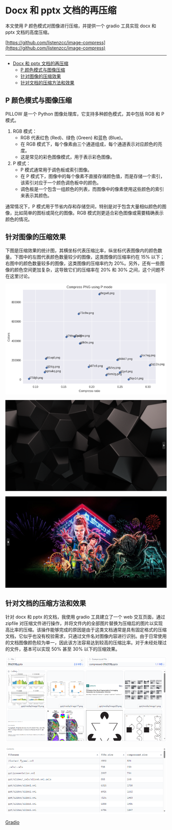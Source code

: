 # Docx 和 pptx 文档的再压缩

本文使用 P 颜色模式对图像进行压缩，并提供一个 gradio 工具实现 docx 和 pptx 文档的高度压缩。

[https://github.com/listenzcc/image-compress](https://github.com/listenzcc/image-compress)

---
- [Docx 和 pptx 文档的再压缩](#docx-和-pptx-文档的再压缩)
  - [P 颜色模式与图像压缩](#p-颜色模式与图像压缩)
  - [针对图像的压缩效果](#针对图像的压缩效果)
  - [针对文档的压缩方法和效果](#针对文档的压缩方法和效果)


## P 颜色模式与图像压缩

PILLOW 是一个 Python 图像处理库，它支持多种颜色模式，其中包括 RGB 和 P 模式。

1. RGB 模式：
    - RGB 代表红色 (Red)、绿色 (Green) 和蓝色 (Blue)。
    - 在 RGB 模式下，每个像素由三个通道组成，每个通道表示对应颜色的亮度。
    - 这是常见的彩色图像模式，用于表示彩色图像。
2. P 模式：
    - P 模式通常用于调色板或索引图像。
    - 在 P 模式下，图像中的每个像素不直接存储颜色值，而是存储一个索引，该索引对应于一个颜色调色板中的颜色。
    - 调色板是一个包含一组颜色的列表，而图像中的像素使用这些颜色的索引来表示其颜色。

通常情况下，P 模式用于节省内存和存储空间，特别是对于包含大量相似颜色的图像，比如简单的图标或简化的图像。RGB 模式则更适合彩色图像或需要精确表示颜色的情况。

## 针对图像的压缩效果

下图是压缩效果的统计图，其横坐标代表压缩比率，纵坐标代表图像内的颜色数量。下图中的左图代表颜色数量较少的图像，这类图像的压缩率约在 15% 以下；右图中的颜色数量较多的图像，这类图像的压缩率约为 20%。另外，还有一些图像的颜色空间更加复杂，这导致它们的压缩率在 20% 和 30% 之间，这个问题不在这里讨论。

![Untitled](Docx%20%E5%92%8C%20pptx%20%E6%96%87%E6%A1%A3%E7%9A%84%E5%86%8D%E5%8E%8B%E7%BC%A9%20b16f9c8dad28457c88feada4d9b95cdf/Untitled.png)

![Untitled](Docx%20%E5%92%8C%20pptx%20%E6%96%87%E6%A1%A3%E7%9A%84%E5%86%8D%E5%8E%8B%E7%BC%A9%20b16f9c8dad28457c88feada4d9b95cdf/Untitled%201.png)

![Untitled](Docx%20%E5%92%8C%20pptx%20%E6%96%87%E6%A1%A3%E7%9A%84%E5%86%8D%E5%8E%8B%E7%BC%A9%20b16f9c8dad28457c88feada4d9b95cdf/Untitled%202.png)

## 针对文档的压缩方法和效果

针对 docx 和 pptx 的文档，我使用 gradio 工具建立了一个 web 交互页面，通过 zipfile 对压缩文件进行操作，并将文件内的全部图片替换为压缩后的图片以实现高比率的压缩。该操作能够完成的原因是由于这类文档通常是具有固定格式的压缩文档，它似乎也没有校验需求，只通过文件名对图像内容进行识别。由于日常使用的文档图像颜色较为单一，因此该方法容易达到较高的压缩比率。对于未经处理过的文件，基本可以实现 50% 甚至 30% 以下的压缩效果。

![Untitled](Docx%20%E5%92%8C%20pptx%20%E6%96%87%E6%A1%A3%E7%9A%84%E5%86%8D%E5%8E%8B%E7%BC%A9%20b16f9c8dad28457c88feada4d9b95cdf/Untitled%203.png)

![Untitled](Docx%20%E5%92%8C%20pptx%20%E6%96%87%E6%A1%A3%E7%9A%84%E5%86%8D%E5%8E%8B%E7%BC%A9%20b16f9c8dad28457c88feada4d9b95cdf/Untitled%204.png)

[Gradio](https://www.gradio.app/)